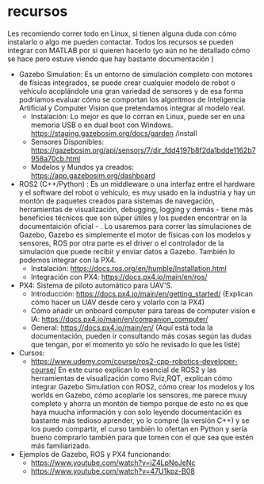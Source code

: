 # recursos
Les recomiendo correr todo en Linux, si tienen alguna duda con cómo instalarlo o algo me pueden contactar.
Todos los recursos se pueden integrar con MATLAB por si quieren hacerlo (yo aún no he detallado cómo se hace pero estuve viendo que hay bastante documentación )
- Gazebo Simulation: Es un entorno de simulación completo con motores de físicas integrados, se puede crear cualquier modelo de robot o vehículo acoplándole una gran variedad de sensores y de esa forma podríamos evaluar cómo se comportan los algoritmos de Inteligencia Artificial y Computer Vision que pretendamos integrar al modelo real. 
  - Instalación: Lo mejor es que lo corran en Linux, puede ser en una memoria USB o en dual boot con Windows. https://staging.gazebosim.org/docs/garden       /install
  - Sensores Disponibles: https://gazebosim.org/api/sensors/7/dir_fdd4197b8f2da1bdde1162b7958a70cb.html
  - Modelos y Mundos ya creados: https://app.gazebosim.org/dashboard
 - ROS2 (C++/Python) : Es un middleware o una interfaz entre el hardware y el software del robot o vehículo, es muy usado en la industria y hay un montón de paquetes creados para sistemas de navegación, herramientas de visualización, debugging, logging y demás - tiene más beneficios técnicos que son súper útiles y los pueden encontrar en la documentaición oficial - . Lo usaremos para correr las simulaciones de Gazebo, Gazebo es simplemente el motor de físicas con los modelos y sensores, ROS por otra parte es el driver o el controlador de la simulación que puede recibir y enviar datos a Gazebo. También lo podemos integrar con la PX4.
    - Instalación: https://docs.ros.org/en/humble/Installation.html
    - Integración con PX4: https://docs.px4.io/main/en/ros/
- PX4: Sistema de piloto automático para UAV'S.
  - Introducción: https://docs.px4.io/main/en/getting_started/ (Explican cómo hacer un UAV desde cero y volarlo con la PX4)
  - Cómo añadir un onboard computer para tareas de computer vision e IA: https://docs.px4.io/main/en/companion_computer/
  - General: https://docs.px4.io/main/en/ (Aquí está toda la documentación, pueden ir consultando más cosas según las dudas que tengan, por el momento yo sólo he revisado lo que les listé) 
- Cursos:
  - https://www.udemy.com/course/ros2-cpp-robotics-developer-course/ En este curso explican lo esencial de ROS2 y las herramientas de visualización como Rviz,RQT, explican cómo integrar Gazebo Simulation con ROS2, cómo crear los modelos y los worlds en Gazebo, cómo acoplarle los sensores, me parece muuy completo y ahorra un montón de tiempo porque de esto no es que haya muucha información y con solo leyendo documentación es bastante más tedioso aprender, yo lo compré (la versión C++) y se los puedo compartir, el curso también lo ofertan en Python y sería bueno comprarlo también para que tomen con el que sea que estén más familiarizado.
- Ejemplos de Gazebo, ROS y PX4 funcionando:
  - https://www.youtube.com/watch?v=iZ4LpNeJeNc
  - https://www.youtube.com/watch?v=47U1kpz-B08

  
  
 
